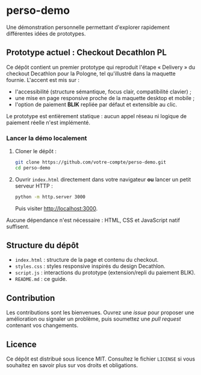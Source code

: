 # perso-demo

Une démonstration personnelle permettant d'explorer rapidement différentes idées de prototypes.

## Prototype actuel : Checkout Decathlon PL

Ce dépôt contient un premier prototype qui reproduit l'étape « Delivery » du checkout
Decathlon pour la Pologne, tel qu'illustré dans la maquette fournie. L'accent est mis sur :

- l'accessibilité (structure sémantique, focus clair, compatibilité clavier) ;
- une mise en page responsive proche de la maquette desktop et mobile ;
- l'option de paiement **BLIK** repliée par défaut et extensible au clic.

Le prototype est entièrement statique : aucun appel réseau ni logique de paiement réelle
n'est implémenté.

### Lancer la démo localement

1. Cloner le dépôt :
   ```bash
   git clone https://github.com/votre-compte/perso-demo.git
   cd perso-demo
   ```
2. Ouvrir `index.html` directement dans votre navigateur **ou** lancer un petit serveur HTTP :
   ```bash
   python -m http.server 3000
   ```
   Puis visiter [http://localhost:3000](http://localhost:3000).

Aucune dépendance n'est nécessaire : HTML, CSS et JavaScript natif suffisent.

## Structure du dépôt

- `index.html` : structure de la page et contenu du checkout.
- `styles.css` : styles responsive inspirés du design Decathlon.
- `script.js` : interactions du prototype (extension/repli du paiement BLIK).
- `README.md` : ce guide.

## Contribution

Les contributions sont les bienvenues. Ouvrez une *issue* pour proposer une amélioration ou
signaler un problème, puis soumettez une *pull request* contenant vos changements.

## Licence

Ce dépôt est distribué sous licence MIT. Consultez le fichier `LICENSE` si vous souhaitez en
savoir plus sur vos droits et obligations.
